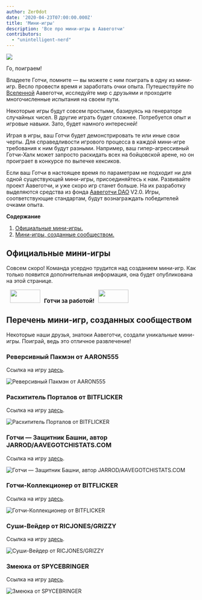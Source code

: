 ```yaml
---
author: Zer0dot
date: '2020-04-23T07:00:00.000Z'
title: 'Мини-игры'
description: 'Все про мини-игры в Аавеготчи'
contributors:
  - "unintelligent-nerd"
---
```


<div class="headerImageContainer">
<img class="headerImage" src="/minigames/gotchi_btc_gamer.png">
<p class="headerImageText">Го, поиграем!</p>
</div>

Владеете Готчи, помните — вы можете с ним поиграть в одну из мини-игр. Весло провести время и заработать очки опыта. Путешествуйте по [Вселенной](/metaverse) Аавеготчи, исследуйте мир с друзьями и проходите многочисленные испытания на своем пути.

Некоторые игры будут совсем простыми, базируясь на генераторе случайных чисел. В другие играть будет сложнее. Потребуется опыт и игровые навыки. Зато, будет намного интересней!

Играя в игры, ваш Готчи будет демонстрировать те или иные свои черты. Для справедливости игрового процесса в каждой мини-игре требования к ним будут разными. Например, ваш гипер-агрессивный Готчи-Халк может запросто раскидать всех на бойцовской арене, но он проиграет в конкурсе по выпечке кексиков.

Если ваш Готчи в настоящее время по параметрам не подходит ни для одной существующей мини-игры, присоединяйтесь к нам. Развивайте проект Аавеготчи, и уже скоро игр станет больше. На их разработку выделяются средства из фонда [Аавеготчи DAO](/dao) V2.0. Игры, соответствующие стандартам, будут вознаграждать победителей очками опыта.

<div class="contentsBox">

**Содержание**

<ol>
<li><a href=#official-mini-games>Официальные мини-игры.</a></li>
<li><a href=#community-created-mini-games>Мини-игры, созданные сообществом.</a></li>
</ol>

</div>

## Официальные мини-игры
Совсем скоро! Команда усердно трудится над созданием мини-игр. Как только появится дополнительная информация, она будет опубликована на этой странице.

<p style="font-size:15px;"><img src="/metaverse/construction.png" width="80" height="35" hspace="10"><b>Готчи за работой!</b><img src="/metaverse/construction2.png" width="80" height="35" hspace="10"></p>

## Перечень мини-игр, созданных сообществом

Некоторые наши друзья, знатоки Аавеготчи, создали уникальные мини-игры. Поиграй, ведь это отличное развлечение!

### Реверсивный Пакмэн от AARON555

Ссылка на игру [здесь](https://cryptolve.com/aavegotchi_pacman/).

<img class = "bodyImage" src = "/minigames/reverse-pacman.png" alt = "Реверсивный Пакмэн от AARON555" />

### Расхититель Порталов от BITFLICKER

Ссылка на игру [здесь](https://bitflicker.tech/aavegotchi/rider/).

<img class = "bodyImage" src = "/minigames/portal-rider.png" alt = "Расхититель Порталов от BITFLICKER" />

### Готчи — Защитник Башни, автор JARROD/AAVEGOTCHISTATS.COM

Ссылка на игру [здесь](https://aavegotchistats.com/td).

<img class = "bodyImage" src = "/minigames/gotchi-tower-defense.png" alt = "Готчи — Защитник Башни, автор JARROD/AAVEGOTCHISTATS.COM" />

### Готчи-Коллекционер от BITFLICKER

Ссылка на игру [здесь](https://gotchigaatherer.gg/).

<img class = "bodyImage" src = "/minigames/gotchi-the-gaatherer.png" alt = "Готчи-Коллекционер от BITFLICKER" />

### Суши-Вейдер от RICJONES/GRIZZY

Ссылка на игру [здесь](https://sushivader.com/).

<img class = "bodyImage" src = "/minigames/sushi-vader.png" alt = "Суши-Вейдер от RICJONES/GRIZZY" />

### Змеюка от SPYCEBRINGER

Ссылка на игру [здесь](https://snaake.gg/).

<img class = "bodyImage" src = "/minigames/snaake.png" alt = "Змеюка от SPYCEBRINGER" />